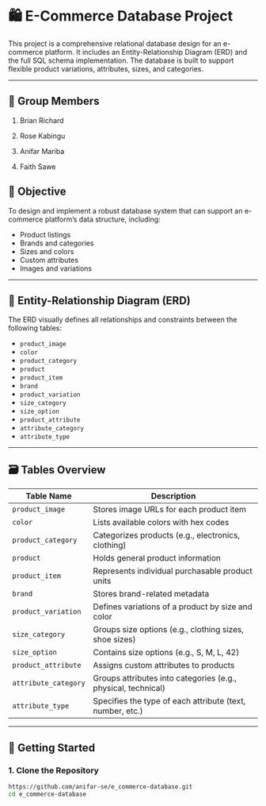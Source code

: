 # 🛍️ E-Commerce Database Project

This project is a comprehensive relational database design for an e-commerce platform. It includes an Entity-Relationship Diagram (ERD) and the full SQL schema implementation. The database is built to support flexible product variations, attributes, sizes, and categories.

---
## 🤝 Group Members
1. Brian Richard

2. Rose Kabingu

3. Anifar Mariba

4. Faith Sawe
## 🎯 Objective

To design and implement a robust database system that can support an e-commerce platform’s data structure, including:

- Product listings
- Brands and categories
- Sizes and colors
- Custom attributes
- Images and variations

---

## 📐 Entity-Relationship Diagram (ERD)

The ERD visually defines all relationships and constraints between the following tables:

- `product_image`
- `color`
- `product_category`
- `product`
- `product_item`
- `brand`
- `product_variation`
- `size_category`
- `size_option`
- `product_attribute`
- `attribute_category`
- `attribute_type`


---

## 🗃️ Tables Overview

| Table Name           | Description                                                  |
|----------------------|--------------------------------------------------------------|
| `product_image`      | Stores image URLs for each product item                      |
| `color`              | Lists available colors with hex codes                        |
| `product_category`   | Categorizes products (e.g., electronics, clothing)           |
| `product`            | Holds general product information                            |
| `product_item`       | Represents individual purchasable product units              |
| `brand`              | Stores brand-related metadata                                |
| `product_variation`  | Defines variations of a product by size and color            |
| `size_category`      | Groups size options (e.g., clothing sizes, shoe sizes)       |
| `size_option`        | Contains size options (e.g., S, M, L, 42)                    |
| `product_attribute`  | Assigns custom attributes to products                        |
| `attribute_category` | Groups attributes into categories (e.g., physical, technical)|
| `attribute_type`     | Specifies the type of each attribute (text, number, etc.)    |

---

## 🚀 Getting Started

### 1. Clone the Repository

```bash
https://github.com/anifar-se/e_commerce-database.git
cd e_commerce-database
